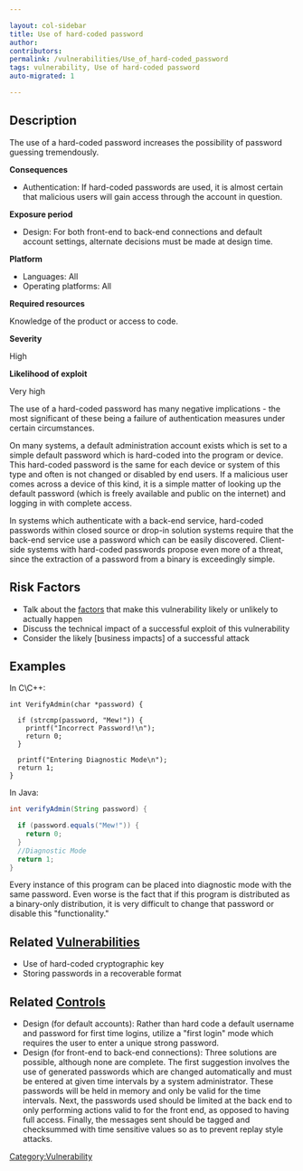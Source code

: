 ```yaml
---

layout: col-sidebar
title: Use of hard-coded password
author: 
contributors: 
permalink: /vulnerabilities/Use_of_hard-coded_password
tags: vulnerability, Use of hard-coded password
auto-migrated: 1

---
```


## Description

The use of a hard-coded password increases the possibility of password
guessing tremendously.

**Consequences**

  - Authentication: If hard-coded passwords are used, it is almost
    certain that malicious users will gain access through the account in
    question.

**Exposure period**

  - Design: For both front-end to back-end connections and default
    account settings, alternate decisions must be made at design time.

**Platform**

  - Languages: All
  - Operating platforms: All

**Required resources**

Knowledge of the product or access to code.

**Severity**

High

**Likelihood of exploit**

Very high

The use of a hard-coded password has many negative implications - the
most significant of these being a failure of authentication measures
under certain circumstances.

On many systems, a default administration account exists which is set to
a simple default password which is hard-coded into the program or
device. This hard-coded password is the same for each device or system
of this type and often is not changed or disabled by end users. If a
malicious user comes across a device of this kind, it is a simple matter
of looking up the default password (which is freely available and public
on the internet) and logging in with complete access.

In systems which authenticate with a back-end service, hard-coded
passwords within closed source or drop-in solution systems require that
the back-end service use a password which can be easily discovered.
Client-side systems with hard-coded passwords propose even more of a
threat, since the extraction of a password from a binary is exceedingly
simple.

## Risk Factors

  - Talk about the [factors](https://owasp.org/www-community/OWASP_Risk_Rating_Methodology)
    that make this vulnerability likely or unlikely to actually happen
  - Discuss the technical impact of a successful exploit of this
    vulnerability
  - Consider the likely \[business impacts\] of a successful attack

## Examples

In C\\C++:

```
int VerifyAdmin(char *password) {

  if (strcmp(password, "Mew!")) {
    printf("Incorrect Password!\n");
    return 0;
  }

  printf("Entering Diagnostic Mode\n");
  return 1;
}
```

In Java:

```java
int verifyAdmin(String password) {

  if (password.equals("Mew!")) {
    return 0;
  }
  //Diagnostic Mode
  return 1;
}
```

Every instance of this program can be placed into diagnostic mode with
the same password. Even worse is the fact that if this program is
distributed as a binary-only distribution, it is very difficult to
change that password or disable this "functionality."

## Related [Vulnerabilities](https://owasp.org/www-community/vulnerabilities/)

  - Use of hard-coded cryptographic key
  - Storing passwords in a recoverable format

## Related [Controls](Controls "wikilink")

  - Design (for default accounts): Rather than hard code a default
    username and password for first time logins, utilize a "first login"
    mode which requires the user to enter a unique strong password.
  - Design (for front-end to back-end connections): Three solutions are
    possible, although none are complete. The first suggestion involves
    the use of generated passwords which are changed automatically and
    must be entered at given time intervals by a system administrator.
    These passwords will be held in memory and only be valid for the
    time intervals. Next, the passwords used should be limited at the
    back end to only performing actions valid to for the front end, as
    opposed to having full access. Finally, the messages sent should be
    tagged and checksummed with time sensitive values so as to prevent
    replay style attacks.

[Category:Vulnerability](Category:Vulnerability "wikilink")